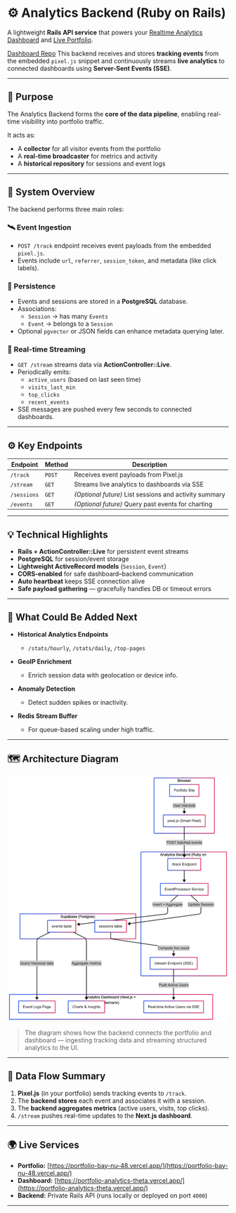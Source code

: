 # ⚙️ Analytics Backend (Ruby on Rails)

A lightweight **Rails API service** that powers your [Realtime Analytics Dashboard](https://portfolio-analytics-theta.vercel.app/) and [Live Portfolio](https://portfolio-bay-nu-48.vercel.app/).

[Dashboard Repo](https://github.com/adeepika1991/analytics-dashboard)
This backend receives and stores **tracking events** from the embedded `pixel.js` snippet and continuously streams **live analytics** to connected dashboards using **Server-Sent Events (SSE)**.

---

## 🎯 Purpose

The Analytics Backend forms the **core of the data pipeline**, enabling real-time visibility into portfolio traffic.

It acts as:

- A **collector** for all visitor events from the portfolio
- A **real-time broadcaster** for metrics and activity
- A **historical repository** for sessions and event logs

---

## 🧩 System Overview

The backend performs three main roles:

### 🛰️ Event Ingestion

- `POST /track` endpoint receives event payloads from the embedded `pixel.js`.
- Events include `url`, `referrer`, `session_token`, and metadata (like click labels).

### 💾 Persistence

- Events and sessions are stored in a **PostgreSQL** database.
- Associations:
  - `Session` → has many `Events`
  - `Event` → belongs to a `Session`
- Optional `pgvector` or JSON fields can enhance metadata querying later.

### 📡 Real-time Streaming

- `GET /stream` streams data via **ActionController::Live**.
- Periodically emits:
  - `active_users` (based on last seen time)
  - `visits_last_min`
  - `top_clicks`
  - `recent_events`
- SSE messages are pushed every few seconds to connected dashboards.

---

## ⚙️ Key Endpoints

| Endpoint    | Method | Description                                            |
| ----------- | ------ | ------------------------------------------------------ |
| `/track`    | `POST` | Receives event payloads from Pixel.js                  |
| `/stream`   | `GET`  | Streams live analytics to dashboards via SSE           |
| `/sessions` | `GET`  | _(Optional future)_ List sessions and activity summary |
| `/events`   | `GET`  | _(Optional future)_ Query past events for charting     |

---

## 💡 Technical Highlights

- **Rails + ActionController::Live** for persistent event streams
- **PostgreSQL** for session/event storage
- **Lightweight ActiveRecord models** (`Session`, `Event`)
- **CORS-enabled** for safe dashboard–backend communication
- **Auto heartbeat** keeps SSE connection alive
- **Safe payload gathering** — gracefully handles DB or timeout errors

---

## 🧠 What Could Be Added Next

- **Historical Analytics Endpoints**

  - `/stats/hourly`, `/stats/daily`, `/top-pages`

- **GeoIP Enrichment**

  - Enrich session data with geolocation or device info.

- **Anomaly Detection**

  - Detect sudden spikes or inactivity.

- **Redis Stream Buffer**
  - For queue-based scaling under high traffic.

---

## 🗺️ Architecture Diagram

![Analytics Backend Flow](./public/analytics_server_side.png)

> The diagram shows how the backend connects the portfolio and dashboard — ingesting tracking data and streaming structured analytics to the UI.

---

## 🔄 Data Flow Summary

1. **Pixel.js** (in your portfolio) sends tracking events to `/track`.
2. The **backend stores** each event and associates it with a session.
3. The **backend aggregates metrics** (active users, visits, top clicks).
4. `/stream` pushes real-time updates to the **Next.js dashboard**.

---

## 🌍 Live Services

- **Portfolio:** [https://portfolio-bay-nu-48.vercel.app/](https://portfolio-bay-nu-48.vercel.app/)
- **Dashboard:** [https://portfolio-analytics-theta.vercel.app/](https://portfolio-analytics-theta.vercel.app/)
- **Backend:** Private Rails API (runs locally or deployed on port `4000`)

---
